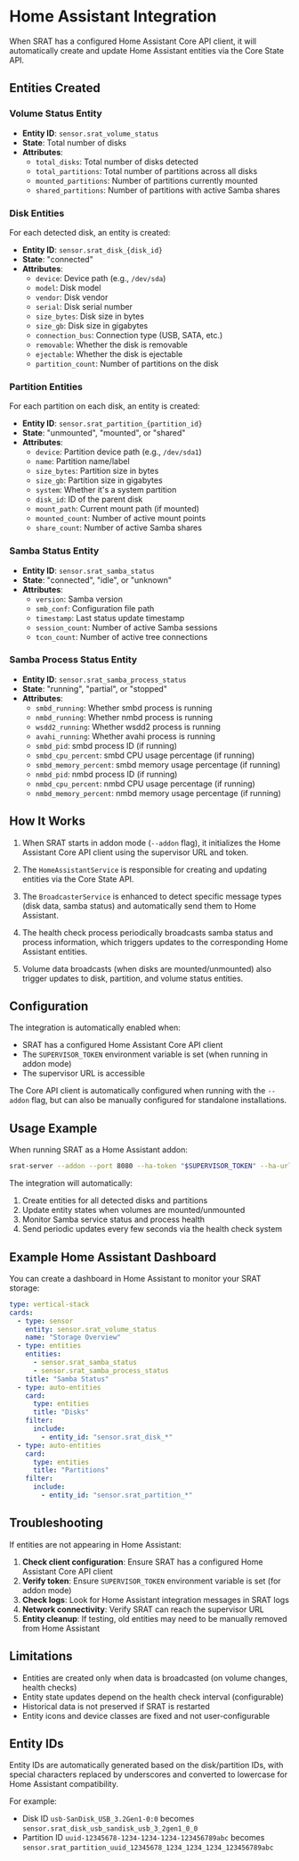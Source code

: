 # Home Assistant Integration

When SRAT has a configured Home Assistant Core API client, it will automatically create and update Home Assistant entities via the Core State API.

## Entities Created

### Volume Status Entity

- **Entity ID**: `sensor.srat_volume_status`
- **State**: Total number of disks
- **Attributes**:
  - `total_disks`: Total number of disks detected
  - `total_partitions`: Total number of partitions across all disks
  - `mounted_partitions`: Number of partitions currently mounted
  - `shared_partitions`: Number of partitions with active Samba shares

### Disk Entities

For each detected disk, an entity is created:

- **Entity ID**: `sensor.srat_disk_{disk_id}`
- **State**: "connected"
- **Attributes**:
  - `device`: Device path (e.g., `/dev/sda`)
  - `model`: Disk model
  - `vendor`: Disk vendor
  - `serial`: Disk serial number
  - `size_bytes`: Disk size in bytes
  - `size_gb`: Disk size in gigabytes
  - `connection_bus`: Connection type (USB, SATA, etc.)
  - `removable`: Whether the disk is removable
  - `ejectable`: Whether the disk is ejectable
  - `partition_count`: Number of partitions on the disk

### Partition Entities

For each partition on each disk, an entity is created:

- **Entity ID**: `sensor.srat_partition_{partition_id}`
- **State**: "unmounted", "mounted", or "shared"
- **Attributes**:
  - `device`: Partition device path (e.g., `/dev/sda1`)
  - `name`: Partition name/label
  - `size_bytes`: Partition size in bytes
  - `size_gb`: Partition size in gigabytes
  - `system`: Whether it's a system partition
  - `disk_id`: ID of the parent disk
  - `mount_path`: Current mount path (if mounted)
  - `mounted_count`: Number of active mount points
  - `share_count`: Number of active Samba shares

### Samba Status Entity

- **Entity ID**: `sensor.srat_samba_status`
- **State**: "connected", "idle", or "unknown"
- **Attributes**:
  - `version`: Samba version
  - `smb_conf`: Configuration file path
  - `timestamp`: Last status update timestamp
  - `session_count`: Number of active Samba sessions
  - `tcon_count`: Number of active tree connections

### Samba Process Status Entity

- **Entity ID**: `sensor.srat_samba_process_status`
- **State**: "running", "partial", or "stopped"
- **Attributes**:
  - `smbd_running`: Whether smbd process is running
  - `nmbd_running`: Whether nmbd process is running
  - `wsdd2_running`: Whether wsdd2 process is running
  - `avahi_running`: Whether avahi process is running
  - `smbd_pid`: smbd process ID (if running)
  - `smbd_cpu_percent`: smbd CPU usage percentage (if running)
  - `smbd_memory_percent`: smbd memory usage percentage (if running)
  - `nmbd_pid`: nmbd process ID (if running)
  - `nmbd_cpu_percent`: nmbd CPU usage percentage (if running)
  - `nmbd_memory_percent`: nmbd memory usage percentage (if running)

## How It Works

1. When SRAT starts in addon mode (`--addon` flag), it initializes the Home Assistant Core API client using the supervisor URL and token.

2. The `HomeAssistantService` is responsible for creating and updating entities via the Core State API.

3. The `BroadcasterService` is enhanced to detect specific message types (disk data, samba status) and automatically send them to Home Assistant.

4. The health check process periodically broadcasts samba status and process information, which triggers updates to the corresponding Home Assistant entities.

5. Volume data broadcasts (when disks are mounted/unmounted) also trigger updates to disk, partition, and volume status entities.

## Configuration

The integration is automatically enabled when:

- SRAT has a configured Home Assistant Core API client
- The `SUPERVISOR_TOKEN` environment variable is set (when running in addon mode)
- The supervisor URL is accessible

The Core API client is automatically configured when running with the `--addon` flag, but can also be manually configured for standalone installations.

## Usage Example

When running SRAT as a Home Assistant addon:

```bash
srat-server --addon --port 8080 --ha-token "$SUPERVISOR_TOKEN" --ha-url "http://supervisor/"
```

The integration will automatically:

1. Create entities for all detected disks and partitions
2. Update entity states when volumes are mounted/unmounted
3. Monitor Samba service status and process health
4. Send periodic updates every few seconds via the health check system

## Example Home Assistant Dashboard

You can create a dashboard in Home Assistant to monitor your SRAT storage:

```yaml
type: vertical-stack
cards:
  - type: sensor
    entity: sensor.srat_volume_status
    name: "Storage Overview"
  - type: entities
    entities:
      - sensor.srat_samba_status
      - sensor.srat_samba_process_status
    title: "Samba Status"
  - type: auto-entities
    card:
      type: entities
      title: "Disks"
    filter:
      include:
        - entity_id: "sensor.srat_disk_*"
  - type: auto-entities
    card:
      type: entities
      title: "Partitions"
    filter:
      include:
        - entity_id: "sensor.srat_partition_*"
```

## Troubleshooting

If entities are not appearing in Home Assistant:

1. **Check client configuration**: Ensure SRAT has a configured Home Assistant Core API client
2. **Verify token**: Ensure `SUPERVISOR_TOKEN` environment variable is set (for addon mode)
3. **Check logs**: Look for Home Assistant integration messages in SRAT logs
4. **Network connectivity**: Verify SRAT can reach the supervisor URL
5. **Entity cleanup**: If testing, old entities may need to be manually removed from Home Assistant

## Limitations

- Entities are created only when data is broadcasted (on volume changes, health checks)
- Entity state updates depend on the health check interval (configurable)
- Historical data is not preserved if SRAT is restarted
- Entity icons and device classes are fixed and not user-configurable

## Entity IDs

Entity IDs are automatically generated based on the disk/partition IDs, with special characters replaced by underscores and converted to lowercase for Home Assistant compatibility.

For example:

- Disk ID `usb-SanDisk_USB_3.2Gen1-0:0` becomes `sensor.srat_disk_usb_sandisk_usb_3_2gen1_0_0`
- Partition ID `uuid-12345678-1234-1234-1234-123456789abc` becomes `sensor.srat_partition_uuid_12345678_1234_1234_1234_123456789abc`

